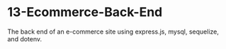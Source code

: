 # 13-Ecommerce-Back-End
The back end of an e-commerce site using express.js, mysql, sequelize, and dotenv.
